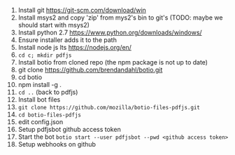1. Install git https://git-scm.com/download/win
1. Install msys2 and copy 'zip' from mys2's bin to git's (TODO: maybe we should start with msys2)
1. Install python 2.7 https://www.python.org/downloads/windows/
  1. Ensure installer adds it to the path
1. Install node js lts https://nodejs.org/en/
1. `cd c; mkdir pdfjs`
1. Install botio from cloned repo (the npm package is not up to date)
  1. git clone https://github.com/brendandahl/botio.git
  1. cd botio
  1. npm install -g .
1. `cd ..` (back to pdfjs)
1. Install bot files
  1. `git clone https://github.com/mozilla/botio-files-pdfjs.git`
  1. `cd botio-files-pdfjs`
  1. edit config.json
1. Setup pdfjsbot github access token
1. Start the bot `botio start --user pdfjsbot --pwd <github access token>`
1. Setup webhooks on github
